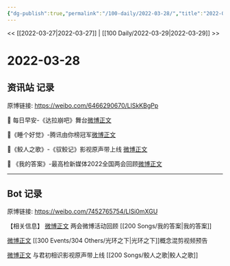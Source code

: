 ```yaml
---
{"dg-publish":true,"permalink":"/100-daily/2022-03-28/","title":"2022-03-28"}
---
```



<< [[2022-03-27\|2022-03-27]] | [[100 Daily/2022-03-29\|2022-03-29]] >>

# 2022-03-28

## 资讯站 记录

原博链接: https://weibo.com/6466290670/LlSkKBgPp

💫 每日早安-《达拉崩吧》舞台[微博正文](https://m.weibo.cn/6466290670/4751913322808396)

💫《睡个好觉》-腾讯由你榜冠军[微博正文](https://m.weibo.cn/6466290670/4752047394523871)

💫《鲛人之歌》-《驭鲛记》影视原声带上线
[微博正文](https://m.weibo.cn/6466290670/4752049234775166)

💫 《我的答案》-最高检新媒体2022全国两会回顾[微博正文](https://m.weibo.cn/6466290670/4752075109698843)

---
## Bot 记录

原博链接: https://weibo.com/7452765754/LlSi0mXGU

【相关信息】
[微博正文](https://weibo.com/detail/4752048446767748) 两会微博活动回顾 [[200 Songs/我的答案\|我的答案]]

[微博正文](https://weibo.com/detail/4752062624038960) [[300 Events/304 Others/光环之下\|光环之下]]概念混剪视频预告

[微博正文](https://weibo.com/detail/4751988090994731) 与君初相识影视原声带上线 [[200 Songs/鲛人之歌\|鲛人之歌]]
